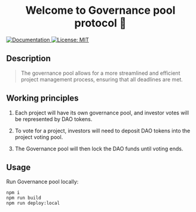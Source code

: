 <h1 align="center">Welcome to Governance pool protocol 👋</h1>
<p>
  <a href="https://docs.dpatron.com" target="_blank">
    <img alt="Documentation" src="https://img.shields.io/badge/documentation-yes-brightgreen.svg" />
  </a>
  <a href="#" target="_blank">
    <img alt="License: MIT" src="https://img.shields.io/badge/License-MIT-yellow.svg" />
  </a>
</p>

## Description

> The governance pool allows for a more streamlined and efficient project management process, ensuring that all deadlines are met.

## Working principles
1. Each project will have its own governance pool, and investor votes will be represented by DAO tokens. 

2. To vote for a project, investors will need to deposit DAO tokens into the project voting pool.
3. The Governance pool will then lock the DAO funds until voting ends. 


## Usage

Run Governance pool locally:

```
npm i
npm run build
npm run deploy:local
```